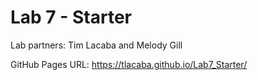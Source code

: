 # Lab 7 - Starter

Lab partners: Tim Lacaba and Melody Gill

GitHub Pages URL: https://tlacaba.github.io/Lab7_Starter/
